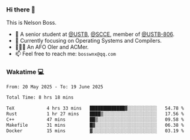 ### Hi there 👋

<!--
**bosswnx/bosswnx** is a ✨ _special_ ✨ repository because its `README.md` (this file) appears on your GitHub profile.

Here are some ideas to get you started:

- 🔭 I’m currently working on ...
- 🌱 I’m currently learning ...
- 👯 I’m looking to collaborate on ...
- 🤔 I’m looking for help with ...
- 💬 Ask me about ...
- 📫 How to reach me: ...
- 😄 Pronouns: ...
- ⚡ Fun fact: ...
-->

This is Nelson Boss.

- 🏫 A senior student at [@USTB](https://www.ustb.edu.cn/), [@SCCE](https://scce.ustb.edu.cn/), member of [@USTB-806](https://ustb-806.github.io/).
- 🌱 Currently focusing on Operating Systems and Compilers.
- 🧑🏻‍💻 An AFO OIer and ACMer.
- 📫 Feel free to reach me: `bosswnx@qq.com`

### Wakatime 💻

<!--START_SECTION:waka-->

```txt
From: 20 May 2025 - To: 19 June 2025

Total Time: 8 hrs 18 mins

TeX            4 hrs 33 mins   █████████████▓░░░░░░░░░░░   54.78 %
Rust           1 hr 27 mins    ████▒░░░░░░░░░░░░░░░░░░░░   17.56 %
C++            47 mins         ██▒░░░░░░░░░░░░░░░░░░░░░░   09.58 %
Makefile       31 mins         █▓░░░░░░░░░░░░░░░░░░░░░░░   06.38 %
Docker         15 mins         ▓░░░░░░░░░░░░░░░░░░░░░░░░   03.19 %
```

<!--END_SECTION:waka-->
